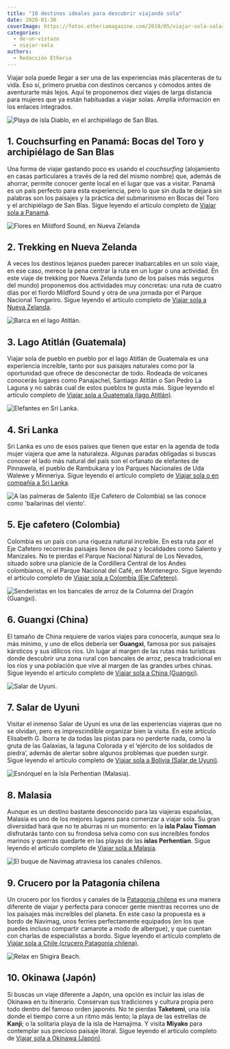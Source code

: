 ```yaml
---
title: "10 destinos ideales para descubrir viajando sola"
date: 2020-01-30
coverImage: https://fotos.etheriamagazine.com/2019/05/viajar-sola-salar-uyuni.jpg
categories: 
  - de-un-vistazo
  - viajar-sola
authors: 
  - Redacción Etheria
---
```


Viajar sola puede llegar a ser una de las experiencias más placenteras de tu vida. Eso 
sí, primero prueba con destinos cercanos y cómodos antes de aventurarte más lejos. Aquí 
te proponemos diez viajes de larga distancia para mujeres que ya están habituadas a 
viajar solas. Amplía información en los enlaces integrados. 

![Playa de isla Diablo, en el archipiélago de San Blas.](https://fotos.etheriamagazine.com/2019/06/Panama-San-Blas-isla-diablo.jpg "Playa de isla Diablo, en el archipiélago de San Blas.")

## 1\. Couchsurfing en Panamá: Bocas del Toro y archipiélago de San Blas

Una forma de viajar gastando poco es usando el _couchsurfing_ (alojamiento en casas 
particulares a través de la red del mismo nombre) que, además de ahorrar, permite 
conocer gente local en el lugar que vas a visitar. Panamá es un país perfecto para esta 
experiencia, pero lo que sin duda te dejará sin palabras son los paisajes y la práctica 
del submarinismo en Bocas del Toro y el archipiélago de San Blas. Sigue leyendo el 
artículo completo de [Viajar sola a 
Panamá](https://etheriamagazine.com/2019/07/12/viajar-sola-panama-couchsurfing-panama-bocas-del-toro-archipielago-san-blas/). 

![Flores en Mildford Sound, en Nueva Zelanda](https://fotos.etheriamagazine.com/2019/07/Nueva-Zelanda-flores-Mildford-Sound.jpg "Flores en Mildford Sound (Nueva Zelanda). © Aneta Foubikova")

## 2\. Trekking en Nueva Zelanda

A veces los destinos lejanos pueden parecer inabarcables en un solo viaje, en ese caso, 
merece la pena centrar la ruta en un lugar o una actividad. En este viaje de trekking 
por Nueva Zelanda (uno de los países más seguros del mundo) proponemos dos actividades 
muy concretas: una ruta de cuatro días por el fiordo Mildford Sound y otra de una 
jornada por el Parque Nacional Tongariro. Sigue leyendo el artículo completo de [Viajar 
sola a Nueva 
Zelanda](https://etheriamagazine.com/2019/08/28/viaja-sola-a-nueva-zelanda-y-disfruta-de-la-naturaleza-trekking/). 

![Barca en el lago Atitlán.](https://fotos.etheriamagazine.com/2020/01/Guatemala-lago-atitlan-flores-900x600.jpg "Barca en el lago Atitlán.")

## 3\. Lago Atitlán (Guatemala)

Viajar sola de pueblo en pueblo por el lago Atitlán de Guatemala es una experiencia 
increíble, tanto por sus paisajes naturales como por la oportunidad que ofrece de 
desconectar de todo. Rodeada de volcanes conocerás lugares como Panajachel, Santiago 
Atitlán o San Pedro La Laguna y no sabrás cual de estos pueblos te gusta más. Sigue 
leyendo el artículo completo de [Viajar sola a Guatemala (lago 
Atitlán)](https://etheriamagazine.com/2020/01/17/viajar-sola-que-ver-hacer-en-lago-atitlan-guatemala/). 

![Elefantes en Sri Lanka.](https://fotos.etheriamagazine.com/2019/01/Viajes-mujeres-Sri-lanka-2-1024x682.jpg "Elefantes en Sri Lanka. © David Santiago")

## 4\. Sri Lanka

Sri Lanka es uno de esos países que tienen que estar en la agenda de toda mujer viajera 
que ame la naturaleza. Algunas paradas obligadas si buscas conocer el lado más natural 
del país son el orfanato de elefantes de Pinnawela, el pueblo de Rambukana y los Parques 
Nacionales de Uda Walewe y Minneriya. Sigue leyendo el artículo completo de [Viajar sola 
o en compañía a Sri 
Lanka](https://etheriamagazine.com/2019/02/01/sri-lanka-para-mujeres-viajeras/). 

![A las palmeras de Salento (Eje Cafetero de Colombia) se las conoce como 'bailarinas del viento'.](https://fotos.etheriamagazine.com/2019/01/Colombia-Valle-Cocora.jpg "A las palmeras de Salento (Eje Cafetero de Colombia) se las conoce como 'bailarinas del viento'.")

## 5\. Eje cafetero (Colombia)

Colombia es un país con una riqueza natural increíble. En esta ruta por el Eje Cafetero 
recorrerás paisajes llenos de paz y localidades como Salento y Manizales. No te pierdas 
el Parque Nacional Natural de Los Nevados, situado sobre una planicie de la Cordillera 
Central de los Andes colombianos, ni el Parque Nacional del Café, en Montenegro. Sigue 
leyendo el artículo completo de [Viajar sola a Colombia (Eje 
Cafetero)](https://etheriamagazine.com/2019/01/28/viajar-sola-al-eje-cafetero-colombia/). 

![Senderistas en los bancales de arroz de la Columna del Dragón (Guangxi).](https://fotos.etheriamagazine.com/2019/12/viaje-china-senderismo-colinas-guangxi-900x600.jpg "Senderistas en los bancales de arroz de la Columna del Dragón (Guangxi). © David Santiago")

## 6\. Guangxi (China)

El tamaño de China requiere de varios viajes para conocerla, aunque sea lo más mínimo, y 
uno de ellos debería ser **Guangxi**, famosa por sus paisajes kársticos y sus idílicos 
ríos. Un lugar al margen de las rutas más turísticas donde descubrir una zona rural con 
bancales de arroz, pesca tradicional en los ríos y una población que vive al margen de 
las grandes urbes chinas. Sigue leyendo el artículo completo de [Viajar sola a China 
(Guangxi)](https://etheriamagazine.com/2019/12/27/que-hacer-en-guangxi-viaja-sola-china/). 

![Salar de Uyuni.](https://fotos.etheriamagazine.com/2019/05/viajar-sola-salar-uyuni.jpg "Salar de Uyuni. © Alan Hurt Jr.")

## 7\. Salar de Uyuni

Visitar el inmenso Salar de Uyuni es una de las experiencias viajeras que no se olvidan, 
pero es imprescindible organizar bien la visita. En este artículo Elisabeth G. Iborra te 
da todas las pistas para no perderte nada, como la gruta de las Galaxias, la laguna 
Colorada y el ‘ejército de los soldados de piedra’, además de alertar sobre algunos 
problemas que pueden surgir. Sigue leyendo el artículo completo de [Viajar sola a 
Bolivia (Salar de 
Uyuni)](https://etheriamagazine.com/2019/05/24/ruta-3-dias-salar-de-uyuni-y-precauciones-a-tener-en-cuenta/). 

![Esnórquel en la Isla Perhentian (Malasia).](https://fotos.etheriamagazine.com/2019/04/malasia-isla-perhentian.jpg "Esnórquel en la Isla Perhentian (Malasia). © David Santiago")

## 8\. Malasia

Aunque es un destino bastante desconocido para las viajeras españolas, Malasia es uno de 
los mejores lugares para comenzar a viajar sola. Su gran diversidad hará que no te 
aburras ni un momento: en la **isla Palau Tioman** disfrutarás tanto con su frondosa 
selva como con sus increíbles fondos marinos y querrás quedarte en las playas de las 
**islas Perhentian**. Sigue leyendo el artículo completo de [Viajar sola a 
Malasia](https://etheriamagazine.com/2019/04/12/viajar-sola-malasia-pulau-tioman-perhentian/). 

![El buque de Navimag atraviesa los canales chilenos.](https://fotos.etheriamagazine.com/2019/03/crucero-patagonia-chile.jpg "El buque de Navimag atraviesa los canales chilenos. © Navimag")

## 9\. Crucero por la Patagonia chilena

Un crucero por los fiordos y canales de la [Patagonia 
chilena](https://etheriamagazine.com/2019/03/22/viajar-sola-crucero-fiordos-canales-patagonia-chile/) 
es una manera diferente de viajar y perfecta para conocer gente mientras recorres uno de 
los paisajes más increíbles del planeta. En este caso la propuesta es a bordo de 
Navimag, unos ferries perfectamente equipados (en los que puedes incluso compartir 
camarote a modo de albergue), y que cuentan con charlas de especialistas a bordo. Sigue 
leyendo el artículo completo de [Viajar sola a Chile (crucero Patagonia 
chilena)](https://etheriamagazine.com/2019/03/22/viajar-sola-crucero-fiordos-canales-patagonia-chile/). 

![Relax en Shigira Beach.](https://fotos.etheriamagazine.com/2019/04/okinawa-japon-tumbonas.jpg "Relax en Shigira Beach. © Felix Lorenzo")

## 10\. Okinawa (Japón)

Si buscas un viaje diferente a Japón, una opción es incluir las islas de Okinawa en tu 
itinerario. Conservan sus tradiciones y cultura propia pero todo dentro del famoso orden 
japonés. No te pierdas **Taketomi**, una isla donde el tiempo corre a un ritmo más 
lento; la playa de las estrellas de **Kanji**; o la solitaria playa de la isla de 
Hamajima. Y visita **Miyako** para contemplar sus precioso paisaje litoral. Sigue 
leyendo el artículo completo de [Viajar sola a Okinawa 
(Japón)](https://etheriamagazine.com/2019/04/05/viajar-sola-que-ver-hacer-dormir-okinawa-japon/).
